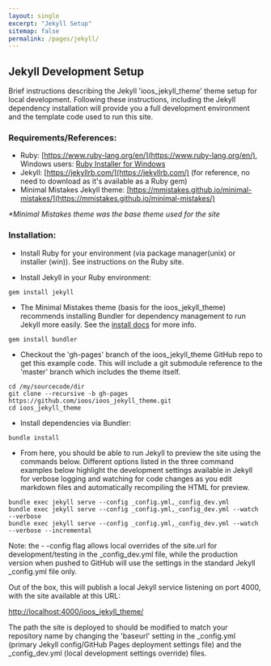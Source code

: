 ```yaml
---
layout: single
excerpt: "Jekyll Setup"
sitemap: false
permalink: /pages/jekyll/
---
```

## Jekyll Development Setup ##
Brief instructions describing the Jekyll 'ioos_jekyll_theme' theme setup for local development.  Following these instructions,
including the Jekyll dependency installation will provide you a full development environment and the template code used
to run this site.

### Requirements/References: ###
- Ruby: [https://www.ruby-lang.org/en/](https://www.ruby-lang.org/en/), Windows users:
  [Ruby Installer for Windows](http://rubyinstaller.org/downloads/)
- Jekyll: [https://jekyllrb.com/](https://jekyllrb.com/) (for reference, no need to download as it's available as a Ruby gem)
- Minimal Mistakes Jekyll theme: [https://mmistakes.github.io/minimal-mistakes/](https://mmistakes.github.io/minimal-mistakes/)

*\*Minimal Mistakes theme was the base theme used for the site*


### Installation: ###
- Install Ruby for your environment (via package manager(unix) or installer (win)).  See instructions on the Ruby site.

- Install Jekyll in your Ruby environment:

```
gem install jekyll
```

- The Minimal Mistakes theme (basis for the ioos_jekyll_theme) recommends installing Bundler for dependency
management to run Jekyll more easily.  See the [install docs](https://mmistakes.github.io/minimal-mistakes/docs/installation/)
for more info.

```
gem install bundler
```

- Checkout the 'gh-pages' branch of the ioos_jekyll_theme GitHub repo to get this example code.  This will include a
git submodule reference to the 'master' branch which includes the theme itself.  

```
cd /my/sourcecode/dir
git clone --recursive -b gh-pages https://github.com/ioos/ioos_jekyll_theme.git
cd ioos_jekyll_theme
```

- Install dependencies via Bundler:

```
bundle install
```


- From here, you should be able to run Jekyll to preview the site using the commands below.  Different options listed in the three
command examples below highlight the development settings available in Jekyll for verbose logging and watching for code
changes as you edit markdown files and automatically recompiling the HTML for preview.  

```
bundle exec jekyll serve --config _config.yml,_config_dev.yml
bundle exec jekyll serve --config _config.yml,_config_dev.yml --watch --verbose
bundle exec jekyll serve --config _config.yml,_config_dev.yml --watch --verbose --incremental
```

Note: the - -config flag allows local overrides of the site.url for development/testing
in the \_config_dev.yml file, while the production version when pushed to GitHub will use the settings in
the standard Jekyll \_config.yml file only.

Out of the box, this will publish a local Jekyll service listening on port 4000, with the site available at this URL:

[http://localhost:4000/ioos_jekyll_theme/](http://localhost:4000/ioos_jekyll_theme/)

The path the site is deployed to should be modified to match your repository name by changing the 'baseurl' setting
 in the \_config.yml (primary Jekyll config/GitHub Pages deployment settings file) and the \_config_dev.yml
(local development settings override) files.

